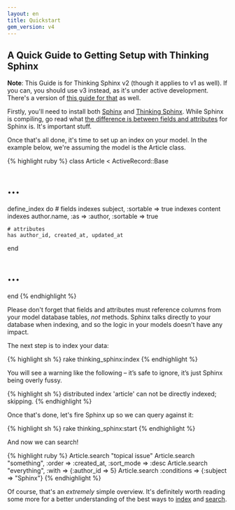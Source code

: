 ```yaml
---
layout: en
title: Quickstart
gem_version: v4
---
```


## A Quick Guide to Getting Setup with Thinking Sphinx

<div class="note">
  <p><strong>Note</strong>: This Guide is for Thinking Sphinx v2 (though it applies to v1 as well). If you can, you should use v3 instead, as it's under active development. There's a version of <a href="quickstart.html">this guide for that</a> as well.</p>
</div>

Firstly, you'll need to install both [Sphinx](installing_sphinx.html) and [Thinking Sphinx](installing_thinking_sphinx.html). While Sphinx is compiling, go read what [the difference is between fields and attributes](sphinx_basics.html) for Sphinx is. It's important stuff.

Once that's all done, it's time to set up an index on your model. In the example below, we're assuming the model is the Article class.

{% highlight ruby %}
class Article < ActiveRecord::Base
  # ...

  define_index do
    # fields
    indexes subject, :sortable => true
    indexes content
    indexes author.name, :as => :author, :sortable => true

    # attributes
    has author_id, created_at, updated_at
  end

  # ...
end
{% endhighlight %}

Please don't forget that fields and attributes must reference columns from your model database tables, *not* methods. Sphinx talks directly to your database when indexing, and so the logic in your models doesn't have any impact.

The next step is to index your data:

{% highlight sh %}
rake thinking_sphinx:index
{% endhighlight %}

You will see a warning like the following – it’s safe to ignore, it’s just Sphinx being overly fussy.

{% highlight sh %}
distributed index 'article' can not be directly indexed; skipping.
{% endhighlight %}

Once that's done, let's fire Sphinx up so we can query against it:

{% highlight sh %}
rake thinking_sphinx:start
{% endhighlight %}

And now we can search!

{% highlight ruby %}
Article.search "topical issue"
Article.search "something", :order => :created_at,
  :sort_mode => :desc
Article.search "everything", :with => {:author_id => 5}
Article.search :conditions => {:subject => "Sphinx"}
{% endhighlight %}

Of course, that's an _extremely_ simple overview. It's definitely worth reading some more for a better understanding of the best ways to [index](indexing.html) and [search](searching.html).

